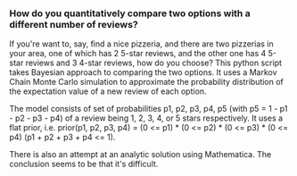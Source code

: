 ### How do you quantitatively compare two options with a different number of reviews?

If you're want to, say, find a nice pizzeria, and there are two pizzerias in your area, one of which has 2 5-star reviews, and the other one has 4 5-star reviews and 3 4-star reviews, how do you choose? This python script takes Bayesian approach to comparing the two options. It uses a Markov Chain Monte Carlo simulation to approximate the probability distribution of the expectation value of a new review of each option.

The model consists of set of probabilities p1, p2, p3, p4, p5 (with p5 = 1 - p1 - p2 - p3 - p4) of a review being 1, 2, 3, 4, or 5 stars respectively. It uses a flat prior, i.e. prior(p1, p2, p3, p4) = (0 <= p1) * (0 <= p2) * (0 <= p3) * (0 <= p4) (p1 + p2 + p3 + p4 <= 1).

There is also an attempt at an analytic solution using Mathematica. The conclusion seems to be that it's difficult.
